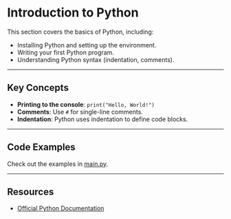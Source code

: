 # Introduction to Python

This section covers the basics of Python, including:
- Installing Python and setting up the environment.
- Writing your first Python program.
- Understanding Python syntax (indentation, comments).

---

## Key Concepts
- **Printing to the console**: `print("Hello, World!")`
- **Comments**: Use `#` for single-line comments.
- **Indentation**: Python uses indentation to define code blocks.

---

## Code Examples
Check out the examples in [main.py](main.py).

---

## Resources
- [Official Python Documentation](https://docs.python.org/3/)